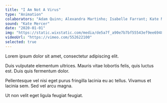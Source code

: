 ```yaml
---
title: "I Am Not A Virus"
type: "Animation"
colaborators: "Adam Quinn; Alexandra Martinho; Isabelle Farrant; Kate Mercer"
sound: "Kate Mercer"
date: "2020-01-01"
img: "https://static.wixstatic.com/media/de5a7f_a90e7b7bf55543ef9ee6948a25940a5b~mv2.gif"
videoUrl: "https://vimeo.com/552622100"
selected: true
---
```

Lorem ipsum dolor sit amet, consectetur adipiscing elit.

Duis vulputate elementum ultrices. Mauris vitae lobortis felis, quis luctus est. Duis quis fermentum dolor. 

Pellentesque vel nisi eget purus fringilla lacinia eu ac tellus. Vivamus et lacinia sem. Sed vel arcu magna. 

Ut non velit eget ligula feugiat feugiat.